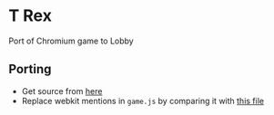 # T Rex

Port of Chromium game to Lobby

## Porting

* Get source from [here](https://github.com/wayou/t-rex-runner)
* Replace webkit mentions in `game.js` by comparing it with [this file](http://raphamorim.io/firefox-offline-game/js/runner.js)